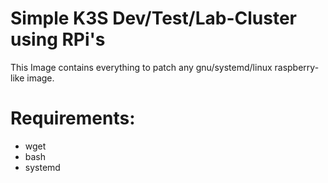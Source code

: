 # Simple K3S Dev/Test/Lab-Cluster using RPi's
This Image contains everything to patch any gnu/systemd/linux raspberry-like image.

# Requirements: 
 - wget
 - bash
 - systemd
